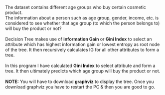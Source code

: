 The dataset contains different age groups who buy certain cosmetic product.</br>
The information about a person such as age group, gender, income, etc. is considered to see whether that age group (to which the person belongs to) will buy the product or not?</br></br>
Decision Tree makes use of <b>information Gain</b> or <b>Gini Index</b> to select an attribute which has highest information gain or lowest entropy as root node of the tree. It then recursively calculates IG for all other attributes to form a tree.</br></br>
In this program I have calculated <b>Gini Index</b> to select attribute and form a tree. It then ultimately predicts which age group will buy the product or not.</br>
</br><b>NOTE:</b> You will have to download <b>graphviz</b> to display the tree. Once you download graphviz you have to restart the PC & then you are good to go.
